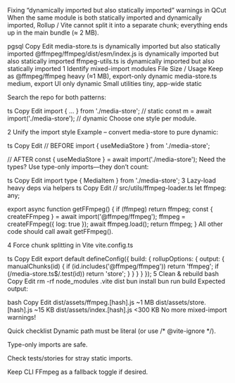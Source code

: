 Fixing “dynamically imported but also statically imported” warnings in QCut
When the same module is both statically imported and dynamically imported, Rollup / Vite cannot split it into a separate chunk; everything ends up in the main bundle (≈ 2 MB).

pgsql
Copy
Edit
media-store.ts is dynamically imported but also statically imported
@ffmpeg/ffmpeg/dist/esm/index.js is dynamically imported but also statically imported
ffmpeg-utils.ts is dynamically imported but also statically imported
1 Identify mixed-import modules
File	Size / Usage	Keep as
@ffmpeg/ffmpeg	heavy (≈1 MB), export-only	dynamic
media-store.ts	medium, export UI only	dynamic
Small utilities	tiny, app-wide	static

Search the repo for both patterns:

ts
Copy
Edit
import { … } from './media-store';          // static
const m = await import('./media-store');    // dynamic
Choose one style per module.

2 Unify the import style
Example – convert media-store to pure dynamic:

ts
Copy
Edit
// BEFORE
import { useMediaStore } from './media-store';

// AFTER
const { useMediaStore } = await import('./media-store');
Need the types? Use type-only imports—they don’t count:

ts
Copy
Edit
import type { MediaItem } from './media-store';
3 Lazy-load heavy deps via helpers
ts
Copy
Edit
// src/utils/ffmpeg-loader.ts
let ffmpeg: any;

export async function getFFmpeg() {
  if (ffmpeg) return ffmpeg;
  const { createFFmpeg } = await import('@ffmpeg/ffmpeg');
  ffmpeg = createFFmpeg({ log: true });
  await ffmpeg.load();
  return ffmpeg;
}
All other code should call await getFFmpeg().

4 Force chunk splitting in Vite
vite.config.ts

ts
Copy
Edit
export default defineConfig({
  build: {
    rollupOptions: {
      output: {
        manualChunks(id) {
          if (id.includes('@ffmpeg/ffmpeg')) return 'ffmpeg';
          if (/media-store\.ts$/.test(id))  return 'store';
        }
      }
    }
  }
});
5 Clean & rebuild
bash
Copy
Edit
rm -rf node_modules .vite dist
bun install
bun run build
Expected output:

bash
Copy
Edit
dist/assets/ffmpeg.[hash].js   ~1 MB
dist/assets/store.[hash].js    ~15 KB
dist/assets/index.[hash].js    <300 KB
No more mixed-import warnings!

Quick checklist
Dynamic path must be literal (or use /* @vite-ignore */).

Type-only imports are safe.

Check tests/stories for stray static imports.

Keep CLI FFmpeg as a fallback toggle if desired.


